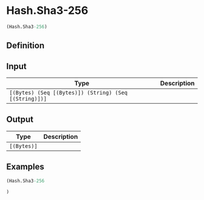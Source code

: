 # Hash.Sha3-256

```clojure
(Hash.Sha3-256)
```

## Definition


## Input
| Type | Description |
|------|-------------|
| `[(Bytes) (Seq [(Bytes)]) (String) (Seq [(String)])]` |  |


## Output
| Type | Description |
|------|-------------|
| `[(Bytes)]` |  |


## Examples

```clojure
(Hash.Sha3-256

)
```
